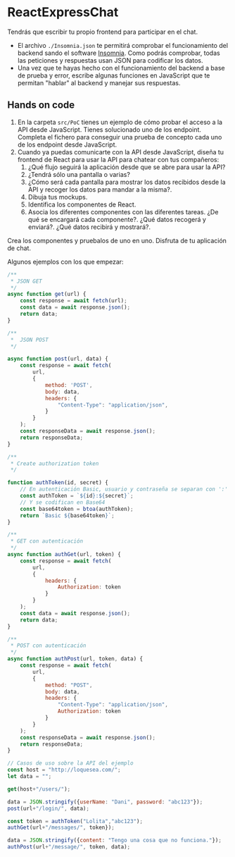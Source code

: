 # ReactExpressChat

Tendrás que escribir tu propio frontend para participar en el chat.

* El archivo `./Insomnia.json` te permitirá comprobar el funcionamiento del backend sando el software [Insomnia](https://insomnia.rest/). Como podrás comprobar, todas las peticiones y respuestas usan JSON para codificar los datos.
* Una vez que te hayas hecho con el funcionamiento del backend a base de prueba y error, escribe algunas funciones en JavaScript que te permitan "hablar" al backend y manejar sus respuestas.

## Hands on code

1. En la carpeta `src/PoC` tienes un ejemplo de cómo probar el acceso a la API desde JavaScript. Tienes solucionado uno de los endpoint. Completa el fichero para conseguir una prueba de concepto cada uno de los endpoint desde JavaScript.
2. Cuando ya puedas comunicarte con la API desde JavaScript, diseña tu frontend de React para usar la API para chatear con tus compañeros:
    1. ¿Qué flujo seguirá la aplicación desde que se abre para usar la API?
    2. ¿Tendrá sólo una pantalla o varias?
    3. ¿Cómo será cada pantalla para mostrar los datos recibidos desde la API y recoger los datos para mandar a la misma?.
    4. Dibuja tus mockups.
    5. Identifica los componentes de React.
    6. Asocia los diferentes componentes con las diferentes tareas. ¿De qué se encargará cada componente?. ¿Qué datos recogerá y enviará?. ¿Qué datos recibirá y mostrará?.
    
Crea los componentes y pruebalos de uno en uno.
Disfruta de tu aplicación de chat.


Algunos ejemplos con los que empezar:

```js
/**
 * JSON GET
 */ 
async function get(url) {
    const response = await fetch(url);
    const data = await response.json();
    return data;
}

/**
 *  JSON POST
 */

async function post(url, data) {
    const response = await fetch(
        url,
        {
            method: 'POST',
            body: data,
            headers: {
                "Content-Type": "application/json",
            }
        }
    );
    const responseData = await response.json();
    return responseData;
}

/**
 * Create authorization token
 */

function authToken(id, secret) {
    // En autenticación Basic, usuario y contraseña se separan con ':'
    const authToken = `${id}:${secret}`;
    // Y se codifican en Base64
    const base64token = btoa(authToken);
    return `Basic ${base64token}`;
}

/**
 * GET con autenticación
 */
async function authGet(url, token) {
    const response = await fetch(
        url,
        { 
            headers: {
                Authorization: token
            }
        }
    );
    const data = await response.json();
    return data;
}

/**
 * POST con autenticación
 */
async function authPost(url, token, data) {
    const response = await fetch(
        url,
        {
            method: "POST",
            body: data,
            headers: {
                "Content-Type": "application/json",
                Authorization: token
            }
        }
    );
    const responseData = await response.json();
    return responseData;
}

// Casos de uso sobre la API del ejemplo
const host = "http://loquesea.com/";
let data = "";

get(host+"/users/");

data = JSON.stringify({userName: "Dani", password: "abc123"});
post(url+"/login/", data);

const token = authToken("Lolita","abc123");
authGet(url+"/messages/", token});

data = JSON.stringify({content: "Tengo una cosa que no funciona."});
authPost(url+"/message/", token, data);
```